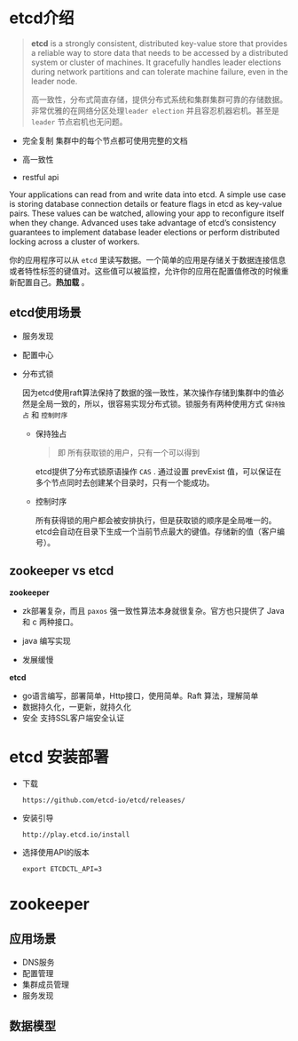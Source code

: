 # etcd介绍

> **etcd** is a strongly consistent, distributed key-value store that provides a reliable way to store data that needs to be accessed by a distributed system or cluster of machines. It gracefully handles leader elections during network partitions and can tolerate machine failure, even in the leader node.
>
> 高一致性，分布式简直存储，提供分布式系统和集群集群可靠的存储数据。非常优雅的在网络分区处理`leader election` 并且容忍机器宕机。甚至是 `leader` 节点宕机也无问题。

* 完全复制 集群中的每个节点都可使用完整的文档

* 高一致性
* restful api

Your applications can read from and write data into etcd. A simple use case is storing database connection details or feature flags in etcd as key-value pairs. These values can be watched, allowing your app to reconfigure itself when they change. Advanced uses take advantage of etcd’s consistency guarantees to implement database leader elections or perform distributed locking across a cluster of workers.

你的应用程序可以从 `etcd` 里读写数据。一个简单的应用是存储关于数据连接信息或者特性标签的键值对。这些值可以被监控，允许你的应用在配置值修改的时候重新配置自己。**热加载** 。

## etcd使用场景

* 服务发现

* 配置中心

* 分布式锁

  因为etcd使用raft算法保持了数据的强一致性，某次操作存储到集群中的值必然是全局一致的，所以，很容易实现分布式锁。锁服务有两种使用方式 `保持独占` 和 `控制时序`

  * 保持独占

    > 即 所有获取锁的用户，只有一个可以得到

    etcd提供了分布式锁原语操作 `CAS` . 通过设置 prevExist 值，可以保证在多个节点同时去创建某个目录时，只有一个能成功。

  * 控制时序

     所有获得锁的用户都会被安排执行，但是获取锁的顺序是全局唯一的。etcd会自动在目录下生成一个当前节点最大的键值。存储新的值（客户编号）。

## zookeeper vs etcd

**zookeeper**

* zk部署复杂，而且 `paxos` 强一致性算法本身就很复杂。官方也只提供了 Java 和 c 两种接口。

* java 编写实现
* 发展缓慢

**etcd**

* go语言编写，部署简单，Http接口，使用简单。Raft 算法，理解简单
* 数据持久化，一更新，就持久化
* 安全 支持SSL客户端安全认证

 # etcd 安装部署

* 下载

  ```
  https://github.com/etcd-io/etcd/releases/
  ```

* 安装引导

  ```
  http://play.etcd.io/install
  ```

* 选择使用API的版本

  ```
  export ETCDCTL_API=3
  ```

  

# zookeeper 

## 应用场景

* DNS服务
* 配置管理
* 集群成员管理
* 服务发现

## 数据模型

